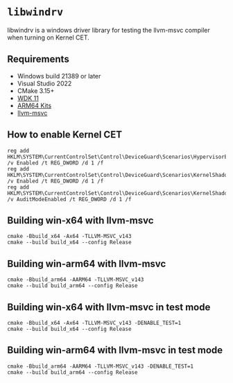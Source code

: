 # ``libwindrv``
libwindrv is a windows driver library for testing the llvm-msvc compiler when turning on Kernel CET.


## Requirements

- Windows build 21389 or later
- Visual Studio 2022
- CMake 3.15+
- [WDK 11](https://learn.microsoft.com/en-us/windows-hardware/drivers/download-the-wdk)
- [ARM64 Kits](https://learn.microsoft.com/en-us/windows-hardware/drivers/develop/building-arm64-drivers)
- [llvm-msvc](https://github.com/backengineering/llvm-msvc/releases)

## How to enable Kernel CET
```
reg add HKLM\SYSTEM\CurrentControlSet\Control\DeviceGuard\Scenarios\HypervisorEnforcedCodeIntegrity /v Enabled /t REG_DWORD /d 1 /f
reg add HKLM\SYSTEM\CurrentControlSet\Control\DeviceGuard\Scenarios\KernelShadowStacks /v Enabled /t REG_DWORD /d 1 /f
reg add HKLM\SYSTEM\CurrentControlSet\Control\DeviceGuard\Scenarios\KernelShadowStacks /v AuditModeEnabled /t REG_DWORD /d 1 /f
```


## Building win-x64 with llvm-msvc

```
cmake -Bbuild_x64 -Ax64 -TLLVM-MSVC_v143
cmake --build build_x64 --config Release
```

## Building win-arm64 with llvm-msvc

```
cmake -Bbuild_arm64 -AARM64 -TLLVM-MSVC_v143
cmake --build build_arm64 --config Release
```

## Building win-x64 with llvm-msvc in test mode

```
cmake -Bbuild_x64 -Ax64 -TLLVM-MSVC_v143 -DENABLE_TEST=1
cmake --build build_x64 --config Release
```

## Building win-arm64 with llvm-msvc in test mode

```
cmake -Bbuild_arm64 -AARM64 -TLLVM-MSVC_v143 -DENABLE_TEST=1
cmake --build build_arm64 --config Release
```


